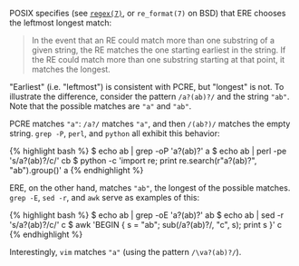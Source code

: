 POSIX specifies (see [`regex(7)`](http://linux.die.net/man/7/regex), or
`re_format(7)` on BSD) that ERE chooses the leftmost longest match:

> In the event that an RE could match more than one substring of a given string,
> the RE matches the one starting earliest in the string. If the RE could match
> more than one substring starting at that point, it matches the longest.

"Earliest" (i.e. "leftmost") is consistent with PCRE, but "longest" is not. To
illustrate the difference, consider the pattern `/a?(ab)?/` and the string
`"ab"`. Note that the possible matches are `"a"` and `"ab"`.

PCRE matches `"a"`:  `/a?/` matches `"a"`, and then `/(ab?)/` matches the empty
string. `grep -P`, `perl`, and `python` all exhibit this behavior:

{% highlight bash %}
$ echo ab | grep -oP 'a?(ab)?'
a
$ echo ab | perl -pe 's/a?(ab)?/c/'
cb
$ python -c 'import re; print re.search(r"a?(ab)?", "ab").group()'
a
{% endhighlight %}

ERE, on the other hand, matches `"ab"`, the longest of the possible matches.
`grep -E`, `sed -r`, and `awk` serve as examples of this:

{% highlight bash %}
$ echo ab | grep -oE 'a?(ab)?'
ab
$ echo ab | sed -r 's/a?(ab)?/c/'
c
$ awk 'BEGIN { s = "ab"; sub(/a?(ab)?/, "c", s); print s }'
c
{% endhighlight %}

Interestingly, `vim` matches `"a"` (using the pattern `/\va?(ab)?/`).
